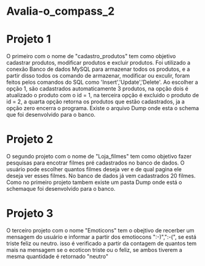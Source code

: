 # Avalia-o_compass_2

# Projeto 1
O primeiro com o nome de "cadastro_produtos" tem como objetivo cadastrar produtos, modificar produtos e excluir produtos. Foi utilizado a conexão Banco de dados MySQL para armazenar todos os produtos, e a partir disso todos os comando de armazenar, modificar ou exculir, foram feitos pelos comandos do SQL como 'Insert','Update','Delete'. Ao escolher a opção 1, são cadastrados automaticamente 3 produtos, na opção dois é atualizado o produto com o id = 1, na terceira opção é excluido o produto de id = 2, a quarta opção retorna os produtos que estão cadastrados, ja a opção zero encerra o programa.
Existe o arquivo Dump onde esta o schema que foi desenvolvido para o banco.


# Projeto 2

O segundo projeto  com o nome de "Loja_filmes" tem como objetivo fazer pesquisas para encotrar filmes pré cadastrados no banco de dados. O usuário pode escolher quantos filmes deseja ver e de qual pagina ele deseja ver esses filmes. No banco de dados já vem cadastrados 20 filmes. Como no primeiro projeto tambem existe um pasta Dump onde está o schemaque foi desenvolvido para o banco.

# Projeto 3

O terceiro projeto com o nome "Emoticons" tem o obejtivo de recerber um mensagem do usuário e informar a partir dos emotiocons ":-)",":-(", se está triste feliz ou neutro. isso é verificado a partir da contagem de quantos tem mais na mensagem se o ecoticon triste ou o feliz, se ambos tiverem a mesma quantidade é retornado "neutro" 
